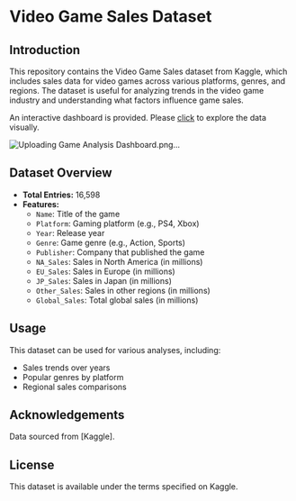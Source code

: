 # Video Game Sales Dataset

## Introduction
This repository contains the Video Game Sales dataset from Kaggle, which includes sales data for video games across various platforms, genres, and regions. The dataset is useful for analyzing trends in the video game industry and understanding what factors influence game sales. 

An interactive dashboard is provided. Please [click](https://public.tableau.com/app/profile/doris1589/viz/GamesAnalysis_16707278742450/GameAnalysisDashboard) to explore the data visually.

![Uploading Game Analysis Dashboard.png…]()

## Dataset Overview
- **Total Entries:** 16,598
- **Features:**
  - `Name`: Title of the game
  - `Platform`: Gaming platform (e.g., PS4, Xbox)
  - `Year`: Release year
  - `Genre`: Game genre (e.g., Action, Sports)
  - `Publisher`: Company that published the game
  - `NA_Sales`: Sales in North America (in millions)
  - `EU_Sales`: Sales in Europe (in millions)
  - `JP_Sales`: Sales in Japan (in millions)
  - `Other_Sales`: Sales in other regions (in millions)
  - `Global_Sales`: Total global sales (in millions)

## Usage
This dataset can be used for various analyses, including:
- Sales trends over years
- Popular genres by platform
- Regional sales comparisons

## Acknowledgements
Data sourced from [Kaggle].

## License
This dataset is available under the terms specified on Kaggle.
